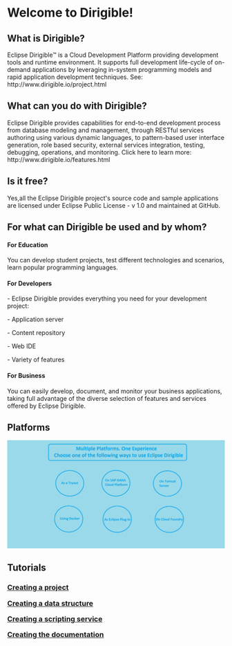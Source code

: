 <h1>Welcome to Dirigible!</h1>
<h2>What is Dirigible?</h2>
Eclipse Dirigible™ is a Cloud Development Platform providing development tools and runtime environment. It supports full development life-cycle of on-demand applications by leveraging in-system programming models and rapid application development techniques. See: http://www.dirigible.io/project.html
<h2>What can you do with Dirigible?</h2>
Eclipse Dirigible provides capabilities for end-to-end development process from database modeling and management, through RESTful services authoring using various dynamic languages, to pattern-based user interface generation, role based security, external services integration, testing, debugging, operations, and monitoring. Click here to learn more: http://www.dirigible.io/features.html
<h2>Is it free?</h2>
Yes,all the Eclipse Dirigible project's source code and sample applications are licensed under Eclipse Public License - v 1.0 and maintained at GitHub.
<h2>For what can Dirigible be used and by whom?</h2>
<h4>For Education </h4>
  <p>You can develop student projects, test different technologies and scenarios, learn popular programming languages.</p>
<h4>For Developers</h4>
 <p>- Eclipse Dirigible provides everything you need for your development project:</h5>
 <p>- Application server</p>
 <p>- Content repository</p>
 <p>- Web IDE</p>
 <p>- Variety of features</p>
 <h4>For Business</h4>
 <p>You can easily develop, document, and monitor your business applications, taking full advantage of the diverse selection of features and services offered by Eclipse Dirigible.</p>
<h2>Platforms</h2>
<img src="Image.png" alt="Platforms">
<h2>Tutorials</h2>
<h3><a href="https://github.com/dirigiblelabs/curriculum/blob/master/BorislavTodorov/Documentation/Creating%20a%20project.md">Creating a project</a></p> 
<p><a href="https://github.com/dirigiblelabs/curriculum/blob/master/BorislavTodorov/Documentation/Creating%20a%20data%20structure.md">Creating a data structure</a></p>
<p><a href="https://github.com/dirigiblelabs/curriculum/blob/master/BorislavTodorov/Documentation/Creating%20a%20scripting%20service.md">Creating a scripting service</a></p>
<p><a href="https://github.com/dirigiblelabs/curriculum/blob/master/BorislavTodorov/Documentation/Creating%20the%20documentation.md">Creating the documentation</a></p>

